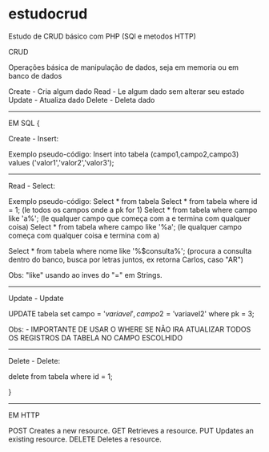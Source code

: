 # estudocrud
Estudo de CRUD básico com PHP (SQl e metodos HTTP)

CRUD

Operações básica de manipulação de dados, seja em memoria ou em banco de dados

Create - Cria algum dado 
Read - Le algum dado sem alterar seu estado
Update - Atualiza dado
Delete - Deleta dado
__________________________________________________________________________________________

EM SQL {

Create - Insert:

Exemplo pseudo-código:
Insert into tabela (campo1,campo2,campo3) values ('valor1','valor2','valor3');

-------------------------------------------------------------------------------------

Read - Select:

Exemplo pseudo-código:
Select * from tabela
Select * from tabela where id = 1; (le todos os campos onde a pk for 1)
Select * from tabela where campo like 'a%';  (le qualquer campo que começa com a e termina com qualquer coisa)
Select * from tabela where campo like '%a'; (le qualquer campo começa com qualquer coisa  e termina com a)


Select * from tabela where nome like '%$consulta%'; (procura a consulta dentro do banco, busca por letras juntos, 
ex retorna Carlos, caso "AR")

Obs: "like" usando ao inves do "=" em Strings.

-------------------------------------------------------------------------------------

Update - Update 

UPDATE tabela set campo = '$variavel', campo2 = '$variavel2'  where pk = 3;

Obs: - IMPORTANTE DE USAR O WHERE SE NÃO IRA ATUALIZAR TODOS OS REGISTROS DA TABELA NO CAMPO ESCOLHIDO

-------------------------------------------------------------------------------------
Delete - Delete:

delete from tabela where id = 1;


}

__________________________________________________________________________________________

EM HTTP

POST            Creates a new resource.
GET             Retrieves a resource.
PUT             Updates an existing resource.
DELETE          Deletes a resource.

